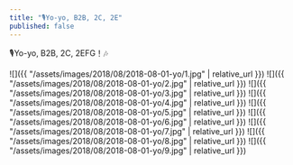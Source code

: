 ```yaml
---
title: "🎙️Yo-yo, B2B, 2C, 2E"
published: false
---
```

🎙️Yo-yo, B2B, 2C, 2EFG！🎶



![]({{ "/assets/images/2018/08/2018-08-01-yo/1.jpg" | relative_url }})
![]({{ "/assets/images/2018/08/2018-08-01-yo/2.jpg" | relative_url }})
![]({{ "/assets/images/2018/08/2018-08-01-yo/3.jpg" | relative_url }})
![]({{ "/assets/images/2018/08/2018-08-01-yo/4.jpg" | relative_url }})
![]({{ "/assets/images/2018/08/2018-08-01-yo/5.jpg" | relative_url }})
![]({{ "/assets/images/2018/08/2018-08-01-yo/6.jpg" | relative_url }})
![]({{ "/assets/images/2018/08/2018-08-01-yo/7.jpg" | relative_url }})
![]({{ "/assets/images/2018/08/2018-08-01-yo/8.jpg" | relative_url }})
![]({{ "/assets/images/2018/08/2018-08-01-yo/9.jpg" | relative_url }})
